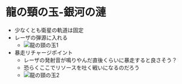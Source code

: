 # 龍の頸の玉-銀河の漣

- 少なくとも衛星の軌道は固定
- レーザの弾源に入れる
  - ![龍の頸の玉1](/content/6b-sp4/6b-sp4-1.png "龍の頸の玉1")
- 暴走リチャージポイント
  - レーザの発射音が鳴りやんだ直後くらいに暴走すると良さそう？
  - 恐らくここでリソースを吐く戦いになるのだろう
  - ![龍の頸の玉2](/content/6b-sp4/6b-sp4-2.png "龍の頸の玉2")